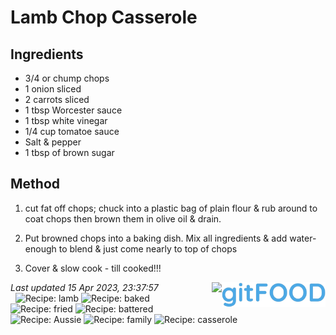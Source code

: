 # Lamb Chop Casserole

## Ingredients

- 3/4 or chump chops
- 1 onion sliced
- 2 carrots sliced
- 1 tbsp Worcester sauce
- 1 tbsp white vinegar
- 1/4 cup tomatoe sauce
- Salt & pepper
- 1 tbsp of brown sugar

## Method

1. cut fat off chops; chuck into a plastic bag of plain flour & rub around to coat chops then brown them in olive oil & drain.

2. Put browned chops into a baking dish. Mix all ingredients & add water- enough to blend & just come nearly to top of chops

3. Cover & slow cook - till cooked!!!

*Last updated 15 Apr 2023, 23:37:57*&nbsp;
&nbsp;
&nbsp;
&nbsp;
<img src="../logo.png" width="33%" align="right" />&nbsp;
&nbsp;
&nbsp;
&nbsp;
<img src="https://profile-counter.glitch.me/fexofenadine_lambchopcasserole/count.svg" height="20" align="right" />&nbsp;
&nbsp;
&nbsp;
&nbsp;
![Recipe: lamb](https://img.shields.io/badge/tag-lamb-blue.svg) ![Recipe: baked](https://img.shields.io/badge/tag-baked-blue.svg) ![Recipe: fried](https://img.shields.io/badge/tag-fried-blue.svg) ![Recipe: battered](https://img.shields.io/badge/tag-battered-blue.svg) ![Recipe: Aussie](https://img.shields.io/badge/tag-Aussie-blue.svg) ![Recipe: family](https://img.shields.io/badge/tag-family-blue.svg) ![Recipe: casserole](https://img.shields.io/badge/tag-casserole-blue.svg)